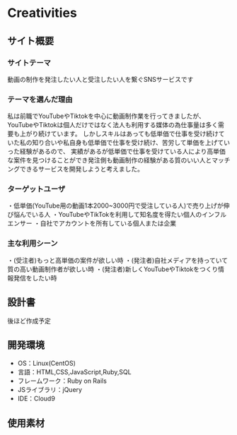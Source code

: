# Creativities

## サイト概要
### サイトテーマ
動画の制作を発注したい人と受注したい人を繋ぐSNSサービスです
​
### テーマを選んだ理由
私は前職でYouTubeやTiktokを中心に動画制作業を行ってきましたが、YouTubeやTiktokは個人だけではなく法人も利用する媒体の為仕事量は多く需要も上がり続けています。
しかしスキルはあっても低単価で仕事を受け続けていた私の知り合いや私自身も低単価で仕事を受け続け、苦労して単価を上げていった経験があるので、
実績があるが低単価で仕事を受けている人により高単価な案件を見つけることができ発注側も動画制作の経験がある質のいい人とマッチングできるサービスを開発しようと考えました。
​
### ターゲットユーザ
・低単価(YouTube用の動画1本2000~3000円で受注している人)で売り上げが伸び悩んでいる人
・YouTubeやTikTokを利用して知名度を得たい個人のインフルエンサー
・自社でアカウントを所有している個人または企業
​
### 主な利用シーン
・(受注者)もっと高単価の案件が欲しい時
・(発注者)自社メディアを持っていて質の高い動画制作者が欲しい時
・(発注者)新しくYouTubeやTiktokをつくり情報発信をしたい時

## 設計書
後ほど作成予定
​
## 開発環境
- OS：Linux(CentOS)
- 言語：HTML,CSS,JavaScript,Ruby,SQL
- フレームワーク：Ruby on Rails
- JSライブラリ：jQuery
- IDE：Cloud9
​
## 使用素材
<!-- - 外部サービスの画像素材・音声素材を使用した場合は、必ずサービス名とURLを明記してください。 -->
<!-- - アプリケーションの実装に使用したgem/bootstrapのリファレンスなどの記載は不要です。 -->
<!-- - 使用しない場合は、使用素材の項目をREADMEから削除してください。 -->
<!-- - 架空の団体・題材を前提にポートフォリオを制作する場合、下記のテンプレートを当項目内に記載しましょう。 -->
<!-- 【テンプレート】 -->
<!-- 著作権を考慮し、架空のデータを扱う予定です。 -->
<!-- なお今後、実在するデータを利用する際には、事前に著作権保持者と契約を結んだ上で利用します。 -->